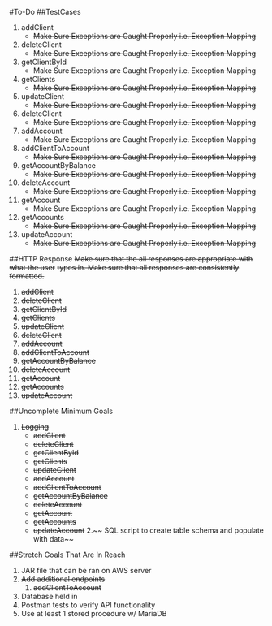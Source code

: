#To-Do
##TestCases
1. addClient
   - ~~Make Sure Exceptions are Caught Properly i.e. Exception Mapping~~
2. deleteClient
   -  ~~Make Sure Exceptions are Caught Properly i.e. Exception Mapping~~
3. getClientById
   -  ~~Make Sure Exceptions are Caught Properly i.e. Exception Mapping~~
4. getClients
   -  ~~Make Sure Exceptions are Caught Properly i.e. Exception Mapping~~
5. updateClient
   -  ~~Make Sure Exceptions are Caught Properly i.e. Exception Mapping~~
6. deleteClient
   -  ~~Make Sure Exceptions are Caught Properly i.e. Exception Mapping~~
7. addAccount
   -  ~~Make Sure Exceptions are Caught Properly i.e. Exception Mapping~~
8. addClientToAccount
   -  ~~Make Sure Exceptions are Caught Properly i.e. Exception Mapping~~
9.  getAccountByBalance
    - ~~Make Sure Exceptions are Caught Properly i.e. Exception Mapping~~
10. deleteAccount
    -  ~~Make Sure Exceptions are Caught Properly i.e. Exception Mapping~~
11. getAccount
    - ~~Make Sure Exceptions are Caught Properly i.e. Exception Mapping~~
12. getAccounts
    -  ~~Make Sure Exceptions are Caught Properly i.e. Exception Mapping~~
13. updateAccount
    -  ~~Make Sure Exceptions are Caught Properly i.e. Exception Mapping~~

##HTTP Response
~~Make sure that the all responses are appropriate with what the user~~
~~types in. Make sure that all responses are consistently formatted.~~
1. ~~addClient~~
2. ~~deleteClient~~
3. ~~getClientById~~
4. ~~getClients~~
5. ~~updateClient~~
6. ~~deleteClient~~
7. ~~addAccount~~
8. ~~addClientToAccount~~
9.  ~~getAccountByBalance~~
10. ~~deleteAccount~~
11. ~~getAccount~~
12. ~~getAccounts~~
13. ~~updateAccount~~

##Uncomplete Minimum Goals
1. ~~Logging~~
   * ~~addClient~~
   * ~~deleteClient~~
   * ~~getClientById~~
   * ~~getClients~~
   * ~~updateClient~~
   * ~~addAccount~~
   * ~~addClientToAccount~~
   * ~~getAccountByBalance~~
   * ~~deleteAccount~~
   * ~~getAccount~~
   * ~~getAccounts~~
   * ~~updateAccount~~
2.~~ SQL script to create table schema and populate with data~~

##Stretch Goals That Are In Reach
1. JAR file that can be ran on AWS server
2. ~~Add additional endpoints~~
   1. ~~addClientToAccount~~
3. Database held in 
4. Postman tests to verify API functionality
5. Use at least 1 stored procedure w/ MariaDB


